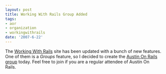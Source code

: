 ```yaml
---
layout: post
title: Working With Rails Group Added
tags:
- aor
- organization
- workingwithrails
date: '2007-6-22'
---
```

The [Working With Rails](http://www.workingwithrails.com/) site has been updated with a bunch of new features. One of them is a _Groups_ feature, so I decided to create the [Austin On Rails group](http://workingwithrails.com/group/4451-austin-on-rails) today. Feel free to join if you are a regular attendee of Austin On Rails.

